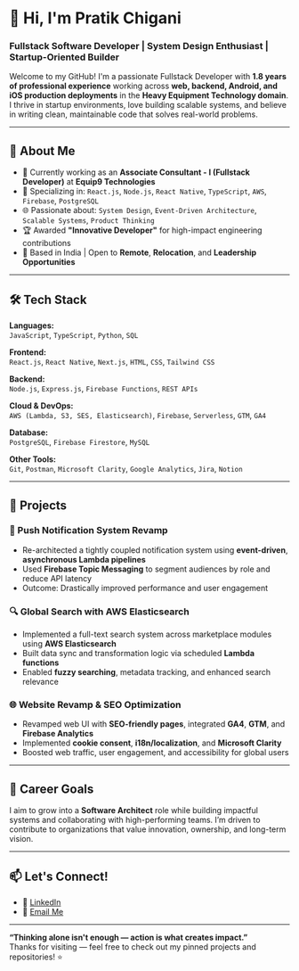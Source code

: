 # 👋 Hi, I'm Pratik Chigani

### Fullstack Software Developer | System Design Enthusiast | Startup-Oriented Builder

Welcome to my GitHub! I'm a passionate Fullstack Developer with **1.8 years of professional experience** working across **web, backend, Android, and iOS production deployments** in the **Heavy Equipment Technology domain**. I thrive in startup environments, love building scalable systems, and believe in writing clean, maintainable code that solves real-world problems.

---

## 🚀 About Me

- 🔭 Currently working as an **Associate Consultant - I (Fullstack Developer)** at **Equip9 Technologies**
- 🧠 Specializing in: `React.js`, `Node.js`, `React Native`, `TypeScript`, `AWS`, `Firebase`, `PostgreSQL`
- 🌐 Passionate about: `System Design`, `Event-Driven Architecture`, `Scalable Systems`, `Product Thinking`
- 🏆 Awarded **"Innovative Developer"** for high-impact engineering contributions
- 📍 Based in India | Open to **Remote**, **Relocation**, and **Leadership Opportunities**

---

## 🛠️ Tech Stack

**Languages:**  
`JavaScript`, `TypeScript`, `Python`, `SQL`

**Frontend:**  
`React.js`, `React Native`, `Next.js`, `HTML`, `CSS`, `Tailwind CSS`

**Backend:**  
`Node.js`, `Express.js`, `Firebase Functions`, `REST APIs`

**Cloud & DevOps:**  
`AWS (Lambda, S3, SES, Elasticsearch)`, `Firebase`, `Serverless`, `GTM`, `GA4`

**Database:**  
`PostgreSQL`, `Firebase Firestore`, `MySQL`

**Other Tools:**  
`Git`, `Postman`, `Microsoft Clarity`, `Google Analytics`, `Jira`, `Notion`

---

## 📌 Projects

### 🔔 Push Notification System Revamp
- Re-architected a tightly coupled notification system using **event-driven**, **asynchronous Lambda pipelines**
- Used **Firebase Topic Messaging** to segment audiences by role and reduce API latency
- Outcome: Drastically improved performance and user engagement

### 🔍 Global Search with AWS Elasticsearch
- Implemented a full-text search system across marketplace modules using **AWS Elasticsearch**
- Built data sync and transformation logic via scheduled **Lambda functions**
- Enabled **fuzzy searching**, metadata tracking, and enhanced search relevance

### 🌐 Website Revamp & SEO Optimization
- Revamped web UI with **SEO-friendly pages**, integrated **GA4**, **GTM**, and **Firebase Analytics**
- Implemented **cookie consent**, **i18n/localization**, and **Microsoft Clarity**
- Boosted web traffic, user engagement, and accessibility for global users

---

## 💼 Career Goals

I aim to grow into a **Software Architect** role while building impactful systems and collaborating with high-performing teams. I’m driven to contribute to organizations that value innovation, ownership, and long-term vision.

---

## 📫 Let's Connect!

- 🔗 [LinkedIn](https://www.linkedin.com/in/pratikchigani/)  
- 📧 [Email Me](mailto:pratikchigani@gmail.com)  

---

**“Thinking alone isn't enough — action is what creates impact.”**  
Thanks for visiting — feel free to check out my pinned projects and repositories! ⭐
